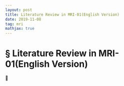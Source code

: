 ```yaml
---
layout: post
title: Literature Review in MRI-01(English Version)
date: 2019-11-08 
tag: mri
mathjax: true
---
```


#  § Literature Review in MRI-01(English Version)

🦪